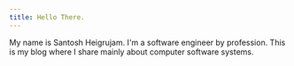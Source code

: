 ```yaml
---
title: Hello There.
---
```


My name is Santosh Heigrujam. I'm a software engineer by profession. This is my blog where I share mainly about computer software systems.